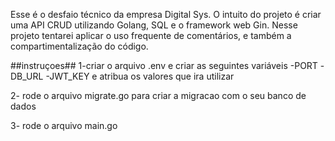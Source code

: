 Esse é o desfaio técnico da empresa Digital Sys. 
O intuito do projeto é criar uma API CRUD utilizando Golang, SQL e o framework web Gin. Nesse projeto tentarei aplicar o uso frequente de comentários, e também a compartimentalização do código. 

##instruçoes##
1-criar o arquivo .env e criar as seguintes variáveis
-PORT
-DB_URL
-JWT_KEY
e atribua os valores que ira utilizar

2- rode o arquivo migrate.go para criar a migracao com o seu banco de dados

3- rode o arquivo main.go
